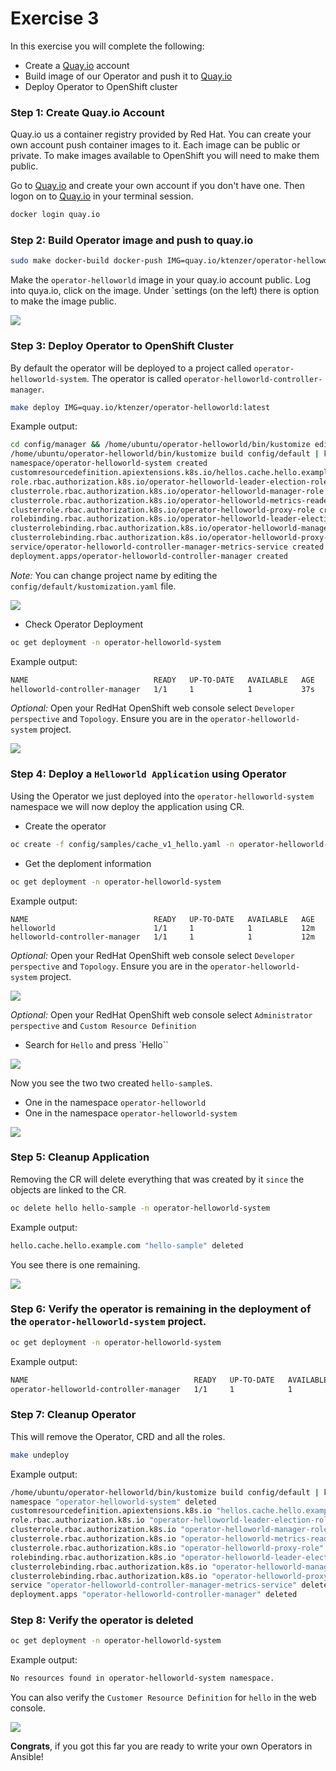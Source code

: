 # Exercise 3

In this exercise you will complete the following:

* Create a [Quay.io](https://quay.io/) account
* Build image of our Operator and push it to [Quay.io](https://quay.io/)
* Deploy Operator to OpenShift cluster

### Step 1: Create Quay.io Account

Quay.io us a container registry provided by Red Hat. You can create your own account push container images to it. Each image can be public or private. To make images available to OpenShift you will need to make them public.

Go to [Quay.io](https://quay.io/) and create your own account if you don't have one.
Then logon on to [Quay.io](https://quay.io/) in your terminal session.

```sh
docker login quay.io
```

### Step 2: Build Operator image and push to quay.io

```sh
sudo make docker-build docker-push IMG=quay.io/ktenzer/operator-helloworld:latest
```

Make the `operator-helloworld` image in your quay.io account public. Log into quya.io, click on the image. Under `settings (on the left) there is option to make the image public.

![](ex-3-00.png)

### Step 3: Deploy Operator to OpenShift Cluster

By default the operator will be deployed to a project called `operator-helloworld-system`. The operator is called `operator-helloworld-controller-manager`.

```sh
make deploy IMG=quay.io/ktenzer/operator-helloworld:latest
```

Example output:

```sh
cd config/manager && /home/ubuntu/operator-helloworld/bin/kustomize edit set image controller=quay.io/ktenzer/operator-helloworld:latest
/home/ubuntu/operator-helloworld/bin/kustomize build config/default | kubectl apply -f -
namespace/operator-helloworld-system created
customresourcedefinition.apiextensions.k8s.io/hellos.cache.hello.example.com created
role.rbac.authorization.k8s.io/operator-helloworld-leader-election-role created
clusterrole.rbac.authorization.k8s.io/operator-helloworld-manager-role created
clusterrole.rbac.authorization.k8s.io/operator-helloworld-metrics-reader created
clusterrole.rbac.authorization.k8s.io/operator-helloworld-proxy-role created
rolebinding.rbac.authorization.k8s.io/operator-helloworld-leader-election-rolebinding created
clusterrolebinding.rbac.authorization.k8s.io/operator-helloworld-manager-rolebinding created
clusterrolebinding.rbac.authorization.k8s.io/operator-helloworld-proxy-rolebinding created
service/operator-helloworld-controller-manager-metrics-service created
deployment.apps/operator-helloworld-controller-manager created

```

_Note:_ You can change project name by editing the `config/default/kustomization.yaml` file.

![](../images/ex-3-01.png)

* Check Operator Deployment

```sh
oc get deployment -n operator-helloworld-system
```

Example output:

```sh
NAME                            READY   UP-TO-DATE   AVAILABLE   AGE
helloworld-controller-manager   1/1     1            1           37s
```

_Optional:_ Open your RedHat OpenShift web console select `Developer perspective` and `Topology`. Ensure you are in the `operator-helloworld-system` project.

![](../images/ex-3-02.png)

### Step 4: Deploy a `Helloworld Application` using Operator

Using the Operator we just deployed into the `operator-helloworld-system` namespace we will now deploy the application using CR.

* Create the operator

```sh
oc create -f config/samples/cache_v1_hello.yaml -n operator-helloworld-system
```

* Get the deploment information

```sh
oc get deployment -n operator-helloworld-system
```

Example output:

```
NAME                            READY   UP-TO-DATE   AVAILABLE   AGE
helloworld                      1/1     1            1           12m
helloworld-controller-manager   1/1     1            1           12m
```

_Optional:_ Open your RedHat OpenShift web console select `Developer perspective` and `Topology`. Ensure you are in the `operator-helloworld-system` project.

![](../images/ex-3-03.png)

_Optional:_ Open your RedHat OpenShift web console select `Administrator perspective` and `Custom Resource Definition` 

* Search for `Hello` and press `Hello``

![](../images/ex-3-05.png)

Now you see the two two created `hello-sample`s.

* One in the namespace `operator-helloworld` 
* One in the namespace `operator-helloworld-system` 

![](../images/ex-3-04.png)


### Step 5: Cleanup Application

Removing the CR will delete everything that was created by it `since` the objects are linked to the CR. 

```sh
oc delete hello hello-sample -n operator-helloworld-system
```

Example output:

```sh
hello.cache.hello.example.com "hello-sample" deleted
```

You see there is one remaining.

![](../images/ex-3-06.png)

### Step 6: Verify the operator is remaining in the deployment of the `operator-helloworld-system` project.

```sh
oc get deployment -n operator-helloworld-system
```

Example output:

```sh
NAME                                     READY   UP-TO-DATE   AVAILABLE   AGE
operator-helloworld-controller-manager   1/1     1            1           153m
```

### Step 7: Cleanup Operator

This will remove the Operator, CRD and all the roles.

```sh
make undeploy
```

Example output:

```sh
/home/ubuntu/operator-helloworld/bin/kustomize build config/default | kubectl delete -f -
namespace "operator-helloworld-system" deleted
customresourcedefinition.apiextensions.k8s.io "hellos.cache.hello.example.com" deleted
role.rbac.authorization.k8s.io "operator-helloworld-leader-election-role" deleted
clusterrole.rbac.authorization.k8s.io "operator-helloworld-manager-role" deleted
clusterrole.rbac.authorization.k8s.io "operator-helloworld-metrics-reader" deleted
clusterrole.rbac.authorization.k8s.io "operator-helloworld-proxy-role" deleted
rolebinding.rbac.authorization.k8s.io "operator-helloworld-leader-election-rolebinding" deleted
clusterrolebinding.rbac.authorization.k8s.io "operator-helloworld-manager-rolebinding" deleted
clusterrolebinding.rbac.authorization.k8s.io "operator-helloworld-proxy-rolebinding" deleted
service "operator-helloworld-controller-manager-metrics-service" deleted
deployment.apps "operator-helloworld-controller-manager" deleted
```

### Step 8: Verify the operator is deleted

```sh
oc get deployment -n operator-helloworld-system
```
Example output:

```sh
No resources found in operator-helloworld-system namespace.
```

You can also verify the `Customer Resource Definition` for `hello` in the web console.

![](../images/ex-3-07.png)


**Congrats**, if you got this far you are ready to write your own Operators in Ansible!
